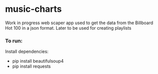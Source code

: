 # music-charts

Work in progress web scaper app used to get the data from the Billboard Hot 100 in a json format. Later to be used for creating playlists

### To run:
Install dependencies:
- pip install beautifulsoup4
- pip install requests
